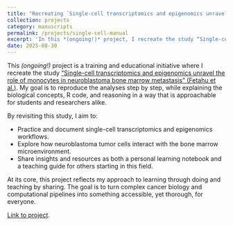 ```yaml
---
title: "Recreating ´Single-cell transcriptomics and epigenomics unravel the role of monocytes in neuroblastoma bone marrow metastasis’"
collection: projects
category: manuscripts
permalink: /projects/single-cell-manual
excerpt: 'In this *(ongoing!)* project, I recreate the study “Single-cell transcriptomics and epigenomics unravel the role of monocytes in neuroblastoma bone marrow metastasis” (Fetahu et al.), with educational purposes. [Link to project](https://rpubs.com/lcastelli/neuroblastoma).'
date: 2025-08-30
---
```


This *(ongoing!)* project is a training and educational initiative where I recreate the study [“Single-cell transcriptomics and epigenomics unravel the role of monocytes in neuroblastoma bone marrow metastasis” (Fetahu et al.)](https://www.nature.com/articles/s41467-023-39210-0). My goal is to reproduce the analyses step by step, while explaining the biological concepts, R code, and reasoning in a way that is approachable for students and researchers alike.

By revisiting this study, I aim to:

- Practice and document single-cell transcriptomics and epigenomics workflows.
- Explore how neuroblastoma tumor cells interact with the bone marrow microenvironment.
- Share insights and resources as both a personal learning notebook and a teaching guide for others starting in this field.

At its core, this project reflects my approach to learning through doing and teaching by sharing. The goal is to turn complex cancer biology and computational pipelines into something accessible, yet thorough, for everyone.

[Link to project](https://rpubs.com/lcastelli/neuroblastoma).
